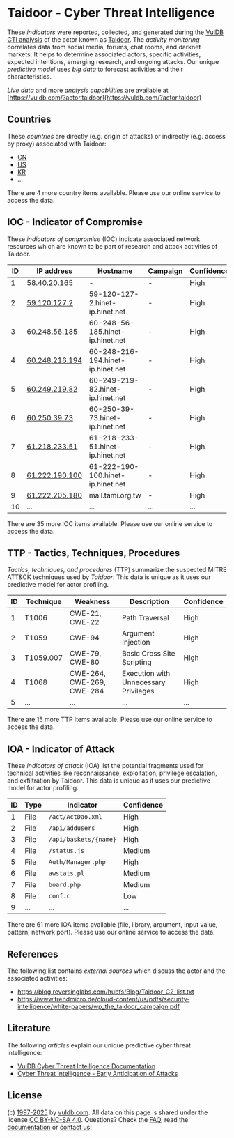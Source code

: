 # Taidoor - Cyber Threat Intelligence

These _indicators_ were reported, collected, and generated during the [VulDB CTI analysis](https://vuldb.com/?kb.cti) of the actor known as [Taidoor](https://vuldb.com/?actor.taidoor). The _activity monitoring_ correlates data from social media, forums, chat rooms, and darknet markets. It helps to determine associated actors, specific activities, expected intentions, emerging research, and ongoing attacks. Our unique _predictive model_ uses _big data_ to forecast activities and their characteristics.

_Live data_ and more _analysis capabilities_ are available at [https://vuldb.com/?actor.taidoor](https://vuldb.com/?actor.taidoor)

## Countries

These _countries_ are directly (e.g. origin of attacks) or indirectly (e.g. access by proxy) associated with Taidoor:

* [CN](https://vuldb.com/?country.cn)
* [US](https://vuldb.com/?country.us)
* [KR](https://vuldb.com/?country.kr)
* ...

There are 4 more country items available. Please use our online service to access the data.

## IOC - Indicator of Compromise

These _indicators of compromise_ (IOC) indicate associated network resources which are known to be part of research and attack activities of Taidoor.

ID | IP address | Hostname | Campaign | Confidence
-- | ---------- | -------- | -------- | ----------
1 | [58.40.20.165](https://vuldb.com/?ip.58.40.20.165) | - | - | High
2 | [59.120.127.2](https://vuldb.com/?ip.59.120.127.2) | 59-120-127-2.hinet-ip.hinet.net | - | High
3 | [60.248.56.185](https://vuldb.com/?ip.60.248.56.185) | 60-248-56-185.hinet-ip.hinet.net | - | High
4 | [60.248.216.194](https://vuldb.com/?ip.60.248.216.194) | 60-248-216-194.hinet-ip.hinet.net | - | High
5 | [60.249.219.82](https://vuldb.com/?ip.60.249.219.82) | 60-249-219-82.hinet-ip.hinet.net | - | High
6 | [60.250.39.73](https://vuldb.com/?ip.60.250.39.73) | 60-250-39-73.hinet-ip.hinet.net | - | High
7 | [61.218.233.51](https://vuldb.com/?ip.61.218.233.51) | 61-218-233-51.hinet-ip.hinet.net | - | High
8 | [61.222.190.100](https://vuldb.com/?ip.61.222.190.100) | 61-222-190-100.hinet-ip.hinet.net | - | High
9 | [61.222.205.180](https://vuldb.com/?ip.61.222.205.180) | mail.tami.org.tw | - | High
10 | ... | ... | ... | ...

There are 35 more IOC items available. Please use our online service to access the data.

## TTP - Tactics, Techniques, Procedures

_Tactics, techniques, and procedures_ (TTP) summarize the suspected MITRE ATT&CK techniques used by _Taidoor_. This data is unique as it uses our predictive model for actor profiling.

ID | Technique | Weakness | Description | Confidence
-- | --------- | -------- | ----------- | ----------
1 | T1006 | CWE-21, CWE-22 | Path Traversal | High
2 | T1059 | CWE-94 | Argument Injection | High
3 | T1059.007 | CWE-79, CWE-80 | Basic Cross Site Scripting | High
4 | T1068 | CWE-264, CWE-269, CWE-284 | Execution with Unnecessary Privileges | High
5 | ... | ... | ... | ...

There are 15 more TTP items available. Please use our online service to access the data.

## IOA - Indicator of Attack

These _indicators of attack_ (IOA) list the potential fragments used for technical activities like reconnaissance, exploitation, privilege escalation, and exfiltration by Taidoor. This data is unique as it uses our predictive model for actor profiling.

ID | Type | Indicator | Confidence
-- | ---- | --------- | ----------
1 | File | `/act/ActDao.xml` | High
2 | File | `/api/addusers` | High
3 | File | `/api/baskets/{name}` | High
4 | File | `/status.js` | Medium
5 | File | `Auth/Manager.php` | High
6 | File | `awstats.pl` | Medium
7 | File | `board.php` | Medium
8 | File | `conf.c` | Low
9 | ... | ... | ...

There are 61 more IOA items available (file, library, argument, input value, pattern, network port). Please use our online service to access the data.

## References

The following list contains _external sources_ which discuss the actor and the associated activities:

* https://blog.reversinglabs.com/hubfs/Blog/Taidoor_C2_list.txt
* https://www.trendmicro.de/cloud-content/us/pdfs/security-intelligence/white-papers/wp_the_taidoor_campaign.pdf

## Literature

The following _articles_ explain our unique predictive cyber threat intelligence:

* [VulDB Cyber Threat Intelligence Documentation](https://vuldb.com/?kb.cti)
* [Cyber Threat Intelligence - Early Anticipation of Attacks](https://www.scip.ch/en/?labs.20201022)

## License

(c) [1997-2025](https://vuldb.com/?kb.changelog) by [vuldb.com](https://vuldb.com/?kb.about). All data on this page is shared under the license [CC BY-NC-SA 4.0](https://creativecommons.org/licenses/by-nc-sa/4.0/). Questions? Check the [FAQ](https://vuldb.com/?kb.faq), read the [documentation](https://vuldb.com/?kb) or [contact us](https://vuldb.com/?contact)!
